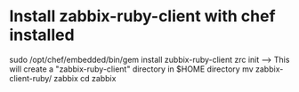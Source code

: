 Install zabbix-ruby-client with chef installed
===========
  sudo /opt/chef/embedded/bin/gem install zubbix-ruby-client
  zrc init --> This will create a "zabbix-ruby-client" directory in $HOME directory
  mv zabbix-client-ruby/ zabbix
  cd zabbix

